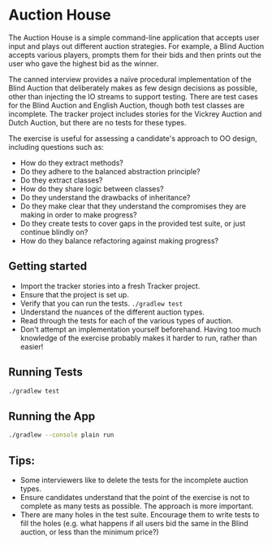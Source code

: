 Auction House
=============

The Auction House is a simple command-line application that accepts user input and plays out different auction strategies. For example, a Blind Auction accepts various players, prompts them for their bids and then prints out the user who gave the highest bid as the winner. 

The canned interview provides a naïve procedural implementation of the Blind Auction that deliberately makes as few design decisions as possible, other than injecting the IO streams to support testing. There are test cases for the Blind Auction and English Auction, though both test classes are incomplete. The tracker project includes stories for the Vickrey Auction and Dutch Auction, but there are no tests for these types.

The exercise is useful for assessing a candidate's approach to OO design, including questions such as:
 * How do they extract methods? 
 * Do they adhere to the balanced abstraction principle?
 * Do they extract classes?
 * How do they share logic between classes?
 * Do they understand the drawbacks of inheritance?
 * Do they make clear that they understand the compromises they are making in order to make progress?
 * Do they create tests to cover gaps in the provided test suite, or just continue blindly on?
 * How do they balance refactoring against making progress?


Getting started
---------------

- Import the tracker stories into a fresh Tracker project. 
- Ensure that the project is set up. 
- Verify that you can run the tests.  `./gradlew test`
- Understand the nuances of the different auction types.
- Read through the tests for each of the various types of auction. 
- Don't attempt an implementation yourself beforehand. Having too much knowledge of the exercise probably makes it harder to run, rather than easier!

Running Tests
-------------

```bash
./gradlew test
```

Running the App
---------------

```bash
./gradlew --console plain run
```

Tips:
-----

- Some interviewers like to delete the tests for the incomplete auction types.
- Ensure candidates understand that the point of the exercise is not to complete as many tests as possible. The approach is more important.
- There are many holes in the test suite. Encourage them to write tests to fill the holes (e.g. what happens if all users bid the same in the Blind auction, or less than the minimum price?)

